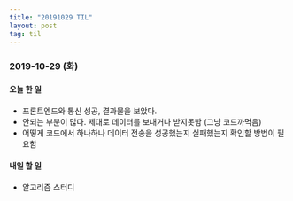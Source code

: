 ```yaml
---
title: "20191029 TIL"
layout: post
tag: til
---
```


### 2019-10-29 (화)
#### 오늘 한 일  
- 프론트엔드와 통신 성공, 결과물을 보았다.
- 안되는 부분이 많다. 제대로 데이터를 보내거나 받지못함 (그냥 코드까먹음)
- 어떻게 코드에서 하나하나 데이터 전송을 성공했는지 실패했는지 확인할 방법이 필요함


#### 내일 할 일
- 알고리즘 스터디

